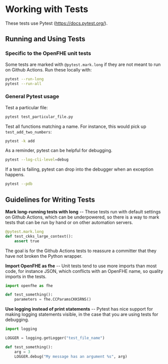 # Working with Tests

These tests use Pytest (https://docs.pytest.org/).

## Running and Using Tests

### Specific to the OpenFHE unit tests

Some tests are marked with `@pytest.mark.long` if they are not meant to run
on Github Actions. Run these locally with:

```bash
pytest --run-long
pytest --run-all
```

### General Pytest usage

Test a particular file:

```bash
pytest test_particular_file.py
```

Test all functions matching a name. For instance, this would pick up
`test_add_two_numbers`:

```bash
pytest -k add
```

As a reminder, pytest can be helpful for debugging.

```bash
pytest --log-cli-level=debug
```

If a test is failing, pytest can drop into the debugger when an exception
happens.

```bash
pytest --pdb
```

## Guidelines for Writing Tests

**Mark long-running tests with long** -- These tests run with default settings
on Github Actions, which can be underpowered, so there is a way to mark tests
that can be run by hand or on other automation servers.

```python
@pytest.mark.long
def test_ckks_large_context():
    assert true
```

The goal is for the Github Actions tests to reassure a committer that they have
not broken the Python wrapper.

**Import OpenFHE as fhe** -- Unit tests tend to use more imports than most
code, for instance JSON, which conflicts with an OpenFHE name, so quality
imports in the tests.

```python
import openfhe as fhe

def test_something():
    parameters = fhe.CCParamsCKKSRNS()
```

**Use logging instead of print statements** -- Pytest has nice support for
making logging statements visible, in the case that you are using tests
for debugging.

```python
import logging

LOGGER = logging.getLogger("test_file_name")

def test_something():
    arg = 3
    LOGGER.debug("My message has an argument %s", arg)
```
